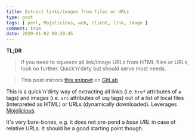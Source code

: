 ```yaml
---
title: Extract links/images from files or URLs
type: post
tags: [ perl, Mojolicious, web, client, link, image ]
comment: true
date: 2020-01-02 00:29:45
---
```


**TL;DR**

> if you need to squeeze all link/image URLs from HTML files or URLs, 
> look no further. Quick'n'dirty but should serve most needs.

<script src="https://gitlab.com/polettix/notechs/snippets/1926435.js"></script>

> This post mirrors [this snippet][snippet] on [GitLab][]

This is a quick'n'dirty way of extracting all links (i.e. `href` attributes of `a` tags) and images (i.e. `src` attributes of `img` tags) out of a list of local files (interpreted as HTML) or URLs (dynamically downloaded). Leverages [Mojolicious][].

It's very bare-bones, e.g. it does not pre-pend a *base URL* in case of relative URLs. It should be a good starting point though.

[Mojolicious]: https://metacpan.org/release/Mojolicious
[snippet]: https://gitlab.com/polettix/notechs/snippets/1926435
[GitLab]: https://gitlab.com/
